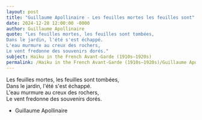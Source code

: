 ```yaml
---
layout: post
title: "Guillaume Apollinaire - Les feuilles mortes les feuilles sont"
date: 2024-12-28 12:00:00 -0000
author: Guillaume Apollinaire
quote: "Les feuilles mortes, les feuilles sont tombées,  
Dans le jardin, l'été s'est échappé.  
L'eau murmure au creux des rochers,  
Le vent fredonne des souvenirs dorés."
subject: Haiku in the French Avant-Garde (1910s–1920s)
permalink: /Haiku in the French Avant-Garde (1910s–1920s)/Guillaume Apollinaire/Guillaume Apollinaire - Les feuilles mortes les feuilles sont
---
```


Les feuilles mortes, les feuilles sont tombées,  
Dans le jardin, l'été s'est échappé.  
L'eau murmure au creux des rochers,  
Le vent fredonne des souvenirs dorés.

- Guillaume Apollinaire
